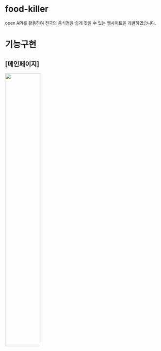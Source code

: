 # food-killer
open API를 활용하여 전국의 음식점을 쉽게 찾을 수 있는 웹사이트을 개발하였습니다.

# 기능구현

## [메인페이지] ##

<img width="48%" src="https://github.com/pueser/food-killer/assets/117990884/75e18f24-fcd8-4c27-a246-7807d6129616"/> 

